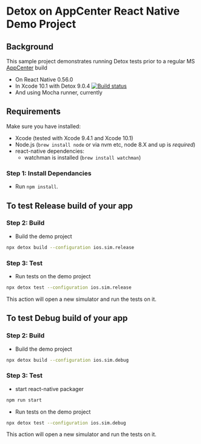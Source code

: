 # Detox on AppCenter React Native Demo Project

## Background

This sample project demonstrates running Detox tests prior to a regular MS [AppCenter](https://appcenter.ms/) build
* On React Native 0.56.0
* In Xcode 10.1 with Detox 9.0.4 [![Build status](https://build.appcenter.ms/v0.1/apps/b941d881-bc98-48d1-8bc6-8ddf76856b36/branches/detox_9.0.4-xcode_10.1/badge)](https://appcenter.ms)
* And using Mocha runner, currently

## Requirements

Make sure you have installed:
* Xcode (tested with Xcode 9.4.1 and Xcode 10.1)
* Node.js (`brew install node` or via nvm etc, node 8.X and up is _required_)
* react-native dependencies:
   * watchman is installed (`brew install watchman`)

### Step 1: Install Dependancies

* Run `npm install`.

## To test Release build of your app
### Step 2: Build 
* Build the demo project
 
 ```sh
 npx detox build --configuration ios.sim.release
 ```
 
### Step 3: Test 
* Run tests on the demo project
 
 ```sh
 npx detox test --configuration ios.sim.release
 ```
 This action will open a new simulator and run the tests on it.

## To test Debug build of your app
### Step 2: Build 
* Build the demo project
 
 ```sh
 npx detox build --configuration ios.sim.debug
 ```
 
### Step 3: Test 

 * start react-native packager
 
  ```sh
 npm run start
 ```
 * Run tests on the demo project
 
 ```sh
 npx detox test --configuration ios.sim.debug
 ```
 This action will open a new simulator and run the tests on it.
